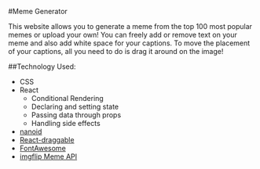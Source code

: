 #Meme Generator

This website allows you to generate a meme from the top 100 most popular memes or upload your own! You can freely add or remove text on your meme and also add white space for your captions. To move the placement of your captions, all you need to do is drag it around on the image!

##Technology Used:
- CSS
- React
    * Conditional Rendering
    * Declaring and setting state
    * Passing data through props
    * Handling side effects
- [nanoid](https://www.npmjs.com/package/nanoid)
- [React-draggable](https://www.npmjs.com/package/react-draggable)
- [FontAwesome](https://fontawesome.com/)
- [imgflip Meme API](https://imgflip.com/api)